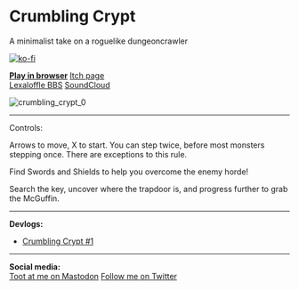 # Crumbling Crypt
A minimalist take on a roguelike dungeoncrawler

[![ko-fi](https://www.ko-fi.com/img/githubbutton_sm.svg)](https://ko-fi.com/L4L81GBPX)

[**Play in browser**](https://achie72.github.io/crumbling-crypt/)
[Itch page](https://achie.itch.io/crumbling-crypt)  
[Lexaloffle BBS](https://www.lexaloffle.com/bbs/?tid=141519)
[SoundCloud](https://soundcloud.com/achiegamedev/crumbling-crypt-main-theme)

![crumbling_crypt_0](https://github.com/Achie72/crumbling-crypt/assets/15895931/13e8306e-311d-470a-8e5b-a3981ae256d1)

--- 

Controls: 

Arrows to move, X to start. You can step twice, before most monsters stepping once. There are exceptions to this rule. 

Find Swords and Shields to help you overcome the enemy horde!

Search the key, uncover where the trapdoor is, and progress further to grab the McGuffin.


---
**Devlogs:**  
- [Crumbling Crypt #1](https://ko-fi.com/post/Crumbling-Crypt-1--A-minimalist-Roguelike-B0B1SPL7E)


---  
**Social media:**  
[Toot at me on Mastodon](https://mastodon.gamedev.place/@Achie7240)
[Follow me on Twitter](https://twitter.com/Achie7240)  

